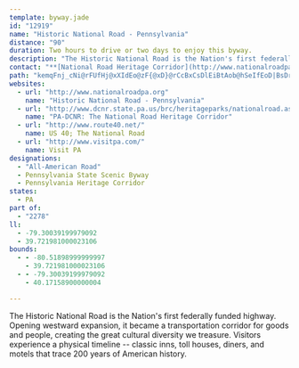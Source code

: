 ```yaml
---
template: byway.jade
id: "12919"
name: "Historic National Road - Pennsylvania"
distance: "90"
duration: Two hours to drive or two days to enjoy this byway.
description: "The Historic National Road is the Nation's first federally funded highway. Opening westward expansion, it became a transportation corridor for goods and people, creating the great cultural diversity we treasure. Visitors experience a physical timeline -- classic inns, toll houses, diners, and motels that trace 200 years of American history."
contact: "**[National Road Heritage Corridor](http://www.nationalroadpa.org)**  \r\n 724-437-9877  \r\n [Send E-mail](mailto:donnah@nationalroadpa.org )  \r\n\r\n"
path: "kemqFnj_cNi@rFUfHj@xXIdEo@zF{@xD}@rCcBxCsDlEiBtAob@hSeIfEoD|BsDrCqDrDwk@~q@gL`LoMrK_BfBcCjEsAfEe@zB_[zqBy@vGiBnRYfEi@nMWjOCpHNzLX`M^pGnKlvA~@lKDzGO~D_ArGcDnMwAfDkBrGoKlb@SpAUfDBlCNxBhA`HhBlDnAfBrD`C`GfD|AnBr[hl@fD`IhBrJK`Ea@zEiIn]kC|LkAdEcAhC_AbBcAlAqNzNsAlCcF`O}BzFuKd[iAxCyAxC_B`CeJlKmBlB_AvA{AlDgVtfAmEzQoB`KoOfq@wFvWmEjRoIb`@uCtL}d@htB_E|Nk\\jcAaK|YyJ|V}\\vy@wIlTce@liAqEnJoLfPoBzDYvA[fDStIOxCUhCs@vD_EtKcPj`@cBnEyT`i@}IfUyKdXiCzEoCvCmRpQiNzLuCvCqIbH}UnTiEdF_[jb@sGjIeb@vf@w@fA{@~By@tGcCti@eIr~Ai@nG_Gdg@a@hGQxM_@lDmBtFu@lFYrEoAzIaAjEeAnDSR{@xBeMnSiAvA}@f@_Bd@cA?u@KuLaFmBe@y@EyA@iC^oAb@mAz@i@v@_@x@u@rCc@fCmB`Ou@~C}@`Ca@lBOxBDpARrB`A`Gb@`DB~CW`Ek@lCo@jByP~Y_BdDy@tCeKhs@_BfNm@dDY`@{B~Iy@bBmApBcDjC}Ar@wHhFS\\uE`DcMlIkv@rf@wCnCkA|@iO|OoBxAkEdCwMfGiMlGqJfEiBjAmGrB_@TmB~DsAdF_@^u@zCqGzREXj@bMvA`d@wF~JkKnO_BlC}ArBaFrI_DxEeFbH_IhM}ClEsNrToEtHgD~DeBrAcAl@}FdCaB`AoB`BoCpD}AfCgHlOe@r@wUfg@y^bv@cGfI{q@h{@g`A|lAgDbFqL|R}t@tpAcIbLk\\v^iBpBiAz@wA|@oBl@aG~@eB`@mBdAoAdAaAlAcI|NgBvB_ClB_Cr@iJrB_DxAcBjAqJzIwGnFmD~DuUdb@gCrFgJpUmB~Do@~BwI~Vg@`@u@JoAUcAy@yDeBoNmBoA@iAPqBlAkA~AsAnEeKbd@iAtDsAjCuC~Cgb@n`@gLxJc@FoEjDiNtMyAdBeAtBiA~D}BlGy@dBoAlBiAlAyAj@cOnD_CjA}CfCoAlCo@vBY`Bi@lHgArCsT~d@_GvMmAdD_B`GgJz{@mCvPgDhOmD`LeDzIoK`U}GbPiC~EeLpWo@`By@jDcAtGi@xGChGHlE|Ab_@IhIe@zF?v@yB`IgHnUcBpIm@rI?xCu@rs@M|VHbs@AnTFxOAzPErCc@xGsArKmRrkAuC|OsDlKkKdX_@r@cB`BaKbEcCfB]^ue@jz@}@jCsBbKy@~CsIjX}@rB_ElHmNjV}H`OeA~BeF|QyFlN_AbH}AjJmEpRoArE_@r@qArB{BxA}AXoA?iDWsANo@`@i@|@}A`FoA`CY`AEpFIfBSv@Yf@e@f@yA^cEm@}AKy@Jo@d@mH`LqCxE_AnCk@xDIrAE`CZbDd@fCbCfKh@`FAr@g@fD{@zEsAlKOfCu@xHs@`KIXOj@uLnUyDbI}A~DyBhIwG~YoAjEaBrDiBfDyA~AsA`A{An@qGtA_Bf@}BxAsBhCsAnCoA~DiDtVy@`Eg@xAq@nAyAjByItGoEdFo@tAiArDYjBw@|Ok@lGi@pCiB`D}BrCwXxY_Ab@qKzByPSyRdHeBx@wEnFY`AMvAHxDL~CnAdM@jAAjDI~AeA`GaEvPyBxHe@rBw@`FqI~\\_DhNyA~E_B~DgB~C_BbBcDrBaCrBoA|B{@fCcf@nwBiAjCwAzB{OpUqBhBeD`Cy@~@{MbTgB`D_BjEuMnl@}Ip^s@xAsArBwJfIyBlCaAxBaA`D}BtKO~AEdCNlCxD`Pn@hDNfAHdEUrDqE~Vo@dGBfDn@zLCxD_@rFu@nEi@vBCd@oDhKi@fAwA|AqJtIe@^}C~Ay@l@k@x@oMvVoAfBcB|AmFfCyAfA{AjBo@lAk@zAmGzU}b@p{A_A~DCx@f@jG|Ct]Cb@NzCOrB}@vBaAbAqIhFkJfF~ApY|DdSbSfu@fEdNfGxVpAnDlBdChEbFfAvCh@xCHzDSzCBb@uDdUWlDCdCHlBPjBp@zCnApD~@xBhBrClArA~AhAnAn@zMfEvBrArBtBnAvBbAhCbDlLn@rCNjAXhEEvFYxEJ`CLr@j@lBVd@x@fAnBfBz@jAx@vB\\xBbA|s@HtBf@bDbDzJf@lBZzBRpDJbMXfIfDzh@r@fE~@pCbCzFZlAVpAn@fHh@rCjAzCbAjBbCfDfFnG|H`JfUnY^f@r@bBj@|BRnBHzBiBlcA@pA^fEb@lB~@xCfApBnWr\\nBtC|Pd_@hAxCh@rBX~BPvCf@hPZhC|@pCd@x@pD`E^r@lDdI`@`Bb@pDXhJ^rGb@tCh@lCT~B^tIx@`J~@~F|EtSnAzDfAzBzKzPhAbC|IvNx@zApEdPlDhPtNvm@lEtSZ~DC`FGdAw@rEyEbTgCnRyDl]U~C@|RRlRCpEL|BDrEYtLU`DSlFDzCfD|Zl@pCzK~Vt@pDBxBIfC_@xDmEjTy@rCy@xAsAdBgH`GmBjBcFhIaFfJk@xAc@`CIxBHlBl@~Cn@`BjOjh@|B`Hz@zCv@bBdCbDjJdIfVvNn@x@~@vBb@fBbA`HT~FUvImC~i@CtDH~BJpBf@xDzAtJlAzFlBdFf[zi@xAxC"
websites: 
  - url: "http://www.nationalroadpa.org"
    name: "Historic National Road - Pennsylvania"
  - url: "http://www.dcnr.state.pa.us/brc/heritageparks/nationalroad.aspx"
    name: "PA-DCNR: The National Road Heritage Corridor"
  - url: "http://www.route40.net/"
    name: US 40; The National Road
  - url: "http://www.visitpa.com/"
    name: Visit PA
designations: 
  - "All-American Road"
  - Pennsylvania State Scenic Byway
  - Pennsylvania Heritage Corridor
states: 
  - PA
part of: 
  - "2278"
ll: 
  - -79.30039199979092
  - 39.721981000023106
bounds: 
  - - -80.51898999999997
    - 39.721981000023106
  - - -79.30039199979092
    - 40.17158900000004

---
```


The Historic National Road is the Nation's first federally funded highway. Opening westward expansion, it became a transportation corridor for goods and people, creating the great cultural diversity we treasure. Visitors experience a physical timeline -- classic inns, toll houses, diners, and motels that trace 200 years of American history.